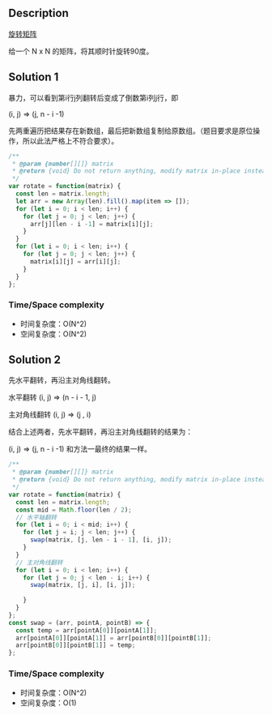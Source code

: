 ## Description

[旋转矩阵](https://leetcode-cn.com/problems/rotate-matrix-lcci/)

给一个 N x N 的矩阵，将其顺时针旋转90度。

## Solution 1

暴力，可以看到第i行j列翻转后变成了倒数第i列j行，即

(i, j) => (j, n - i -1)

先两重遍历把结果存在新数组，最后把新数组复制给原数组。（题目要求是原位操作，所以此法严格上不符合要求）。

```js
/**
 * @param {number[][]} matrix
 * @return {void} Do not return anything, modify matrix in-place instead.
 */
var rotate = function(matrix) {
  const len = matrix.length;
  let arr = new Array(len).fill().map(item => []);
  for (let i = 0; i < len; i++) {
    for (let j = 0; j < len; j++) {
      arr[j][len - i -1] = matrix[i][j];
    }
  }
  for (let i = 0; i < len; i++) {
    for (let j = 0; j < len; j++) {
      matrix[i][j] = arr[i][j];
    }
  }
};
```

### Time/Space complexity

- 时间复杂度：O(N^2)
- 空间复杂度：O(N^2)

## Solution 2

先水平翻转，再沿主对角线翻转。

水平翻转 (i, j) => (n - i - 1, j)

主对角线翻转 (i, j) => (j , i)

结合上述两者，先水平翻转，再沿主对角线翻转的结果为：

(i, j) => (j, n - i -1) 和方法一最终的结果一样。

```js
/**
 * @param {number[][]} matrix
 * @return {void} Do not return anything, modify matrix in-place instead.
 */
var rotate = function(matrix) {
  const len = matrix.length;
  const mid = Math.floor(len / 2);
  // 水平轴翻转
  for (let i = 0; i < mid; i++) {
    for (let j = i; j < len; j++) {
      swap(matrix, [j, len - i - 1], [i, j]);
    }
  }
  // 主对角线翻转
  for (let i = 0; i < len; i++) {
    for (let j = 0; j < len - i; i++) {
      swap(matrix, [j, i], [i, j]);
  
    }
  }
};
const swap = (arr, pointA, pointB) => {
  const temp = arr[pointA[0]][pointA[1]];
  arr[pointA[0]][pointA[1]] = arr[pointB[0]][pointB[1]];
  arr[pointB[0]][pointB[1]] = temp;
};
```

### Time/Space complexity

- 时间复杂度：O(N^2)
- 空间复杂度：O(1)

